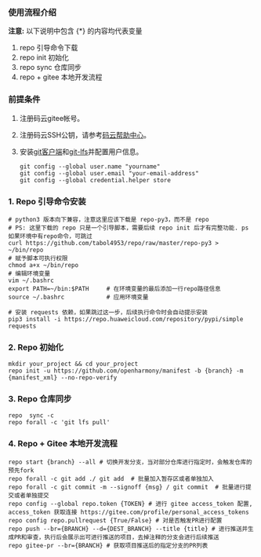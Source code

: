 ### 使用流程介绍

**注意:** 以下说明中包含 {*} 的内容均代表变量

1. repo 引导命令下载
2. repo init 初始化
3. repo sync 仓库同步
4. repo + gitee 本地开发流程

### 前提条件

1. 注册码云gitee帐号。

2. 注册码云SSH公钥，请参考[码云帮助中心](https://gitee.com/help/articles/4191)。

3. 安装[git客户端](https://git-scm.com/book/zh/v2/%E8%B5%B7%E6%AD%A5-%E5%AE%89%E8%A3%85-Git)和[git-lfs](https://gitee.com/vcs-all-in-one/git-lfs?_from=gitee_search#downloading)并配置用户信息。

   ```shell
   git config --global user.name "yourname"
   git config --global user.email "your-email-address"
   git config --global credential.helper store
   ```

### 1. Repo 引导命令安装

```shell
# python3 版本向下兼容，注意这里应该下载是 repo-py3，而不是 repo
# PS: 这里下载的 repo 只是一个引导脚本，需要后续 repo init 后才有完整功能. ps 如果环境中有repo命令，可跳过
curl https://github.com/tabol4953/repo/raw/master/repo-py3 > ~/bin/repo
# 赋予脚本可执行权限
chmod a+x ~/bin/repo
# 编辑环境变量
vim ~/.bashrc               
export PATH=~/bin:$PATH     # 在环境变量的最后添加一行repo路径信息
source ~/.bashrc            # 应用环境变量

# 安装 requests 依赖，如果跳过这一步，后续执行命令时会自动提示安装
pip3 install -i https://repo.huaweicloud.com/repository/pypi/simple requests
```

### 2. Repo 初始化

```shell
mkdir your_project && cd your_project
repo init -u https://github.com/openharmony/manifest -b {branch} -m {manifest_xml} --no-repo-verify
```

### 3. Repo 仓库同步
```shell
repo  sync -c
repo forall -c 'git lfs pull'
```

### 4. Repo + Gitee 本地开发流程
```shell
repo start {branch} --all # 切换开发分支，当对部分仓库进行指定时，会触发仓库的预先fork
repo forall -c git add ./ git add  # 批量加入暂存区或者单独加入
repo forall -c git commit -m --signoff {msg} / git commit  # 批量进行提交或者单独提交
repo config --global repo.token {TOKEN} # 进行 gitee access_token 配置, access_token 获取连接 https://gitee.com/profile/personal_access_tokens
repo config repo.pullrequest {True/False} # 对是否触发PR进行配置
repo push --br={BRANCH} --d={DEST_BRANCH} --title {title} # 进行推送并生成PR和审查，执行后会展示出可进行推送的项目，去掉注释的分支会进行后续推送
repo gitee-pr --br={BRANCH} # 获取项目推送后的指定分支的PR列表
```

